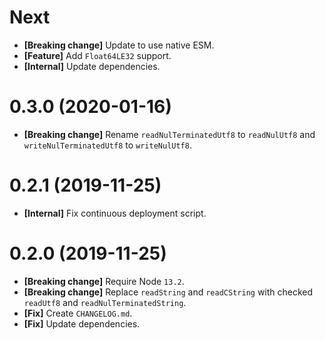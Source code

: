 # Next

- **[Breaking change]** Update to use native ESM.
- **[Feature]** Add `Float64LE32` support.
- **[Internal]** Update dependencies.

# 0.3.0 (2020-01-16)

- **[Breaking change]** Rename `readNulTerminatedUtf8` to `readNulUtf8` and `writeNulTerminatedUtf8` to `writeNulUtf8`.

# 0.2.1 (2019-11-25)

- **[Internal]** Fix continuous deployment script.

# 0.2.0 (2019-11-25)

- **[Breaking change]** Require Node `13.2`.
- **[Breaking change]** Replace `readString` and `readCString` with checked `readUtf8` and `readNulTerminatedString`.
- **[Fix]** Create `CHANGELOG.md`.
- **[Fix]** Update dependencies.
